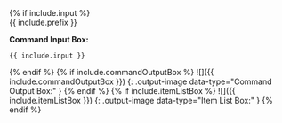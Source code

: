 <!-- markdownlint-disable-file first-line-h1 -->
<!-- markdownlint-disable-next-line no-inline-html -->
<div class="command-container" markdown="1">
{% if include.input %}

<!-- markdownlint-disable-next-line no-inline-html -->
<div class="input-container" markdown="1">
{{ include.prefix }}

**Command Input Box:**

```text
{{ include.input }}
```

</div>
{% endif %}
{% if include.commandOutputBox %}
![]({{ include.commandOutputBox }})
{: .output-image data-type="Command Output Box:" }
{% endif %}
{% if include.itemListBox %}
![]({{ include.itemListBox }})
{: .output-image data-type="Item List Box:" }
{% endif %}
</div>
